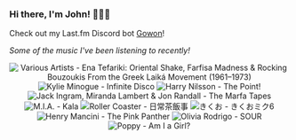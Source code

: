 ### Hi there, I'm John! 🏄🏻‍♂️

Check out my Last.fm Discord bot [Gowon](http://gowon.ca)!

_Some of the music I've been listening to recently!_


<!-- lastfm -->
<p align="center"><img src="https://lastfm.freetls.fastly.net/i/u/64s/26f9d15ae0bb56bb3156520d3d16bf8b.jpg" title="Various Artists - Ena Tefariki: Oriental Shake, Farfisa Madness & Rocking Bouzoukis From the Greek Laiká Movement (1961–1973)"> <img src="https://lastfm.freetls.fastly.net/i/u/64s/0c1e1f2a272a360042d9b8361aaaf64a.png" title="Kylie Minogue - Infinite Disco"> <img src="https://lastfm.freetls.fastly.net/i/u/64s/ca9db2a13785f4242102540f0a32e364.jpg" title="Harry Nilsson - The Point!"> <img src="https://lastfm.freetls.fastly.net/i/u/64s/26500f619983d14abb22dde5526e4bf8.jpg" title="Jack Ingram, Miranda Lambert & Jon Randall - The Marfa Tapes"> <img src="https://lastfm.freetls.fastly.net/i/u/64s/23b5957305a44240c23529cd5d68e7f7.png" title="M.I.A. - Kala"> <img src="https://lastfm.freetls.fastly.net/i/u/64s/f5d2381cafa1473ab64570d1927cf9fc.jpg" title="Roller Coaster - 日常茶飯事"> <img src="https://lastfm.freetls.fastly.net/i/u/64s/d96482fe3b82df24f248d260b5282efe.jpg" title="きくお - きくおミク6"> <img src="https://lastfm.freetls.fastly.net/i/u/64s/1848b96505a4260cddc993122534d5a5.jpg" title="Henry Mancini - The Pink Panther"> <img src="https://lastfm.freetls.fastly.net/i/u/64s/6df6b11f6011ecd81f3752cadfc5c107.jpg" title="Olivia Rodrigo - SOUR"> <img src="https://lastfm.freetls.fastly.net/i/u/64s/000bb38a007a410a4951ba1d044f60a2.jpg" title="Poppy - Am I a Girl?"> </p>
